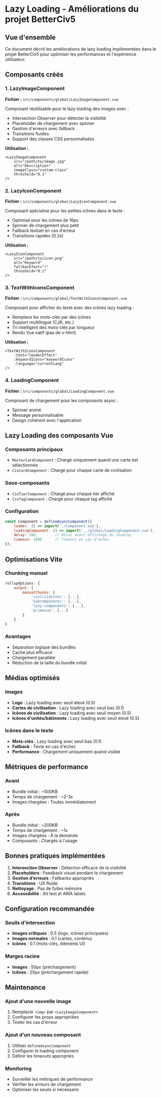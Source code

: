 # Lazy Loading - Améliorations du projet BetterCiv5

## Vue d'ensemble

Ce document décrit les améliorations de lazy loading implémentées dans le projet BetterCiv5 pour optimiser les performances et l'expérience utilisateur.

## Composants créés

### 1. LazyImageComponent
**Fichier :** `src/components/global/LazyImageComponent.vue`

Composant réutilisable pour le lazy loading des images avec :
- Intersection Observer pour détecter la visibilité
- Placeholder de chargement avec spinner
- Gestion d'erreurs avec fallback
- Transitions fluides
- Support des classes CSS personnalisées

**Utilisation :**
```vue
<LazyImageComponent 
    src="/path/to/image.jpg" 
    alt="Description"
    imageClass="custom-class"
    threshold="0.1"
/>
```

### 2. LazyIconComponent
**Fichier :** `src/components/global/LazyIconComponent.vue`

Composant spécialisé pour les petites icônes dans le texte :
- Optimisé pour les icônes de 16px
- Spinner de chargement plus petit
- Fallback textuel en cas d'erreur
- Transitions rapides (0.2s)

**Utilisation :**
```vue
<LazyIconComponent
    src="/path/to/icon.png"
    alt="Keyword"
    fallbackText="⚡"
    threshold="0.1"
/>
```

### 3. TextWithIconsComponent
**Fichier :** `src/components/global/TextWithIconsComponent.vue`

Composant pour afficher du texte avec des icônes lazy loading :
- Remplace les mots-clés par des icônes
- Support multilingue (CJK, etc.)
- Tri intelligent des mots-clés par longueur
- Rendu Vue natif (pas de v-html)

**Utilisation :**
```vue
<TextWithIconsComponent
    :text="leaderEffect"
    :keywordIcons="keywordIcons"
    :language="currentLang"
/>
```

### 4. LoadingComponent
**Fichier :** `src/components/global/LoadingComponent.vue`

Composant de chargement pour les composants async :
- Spinner animé
- Message personnalisable
- Design cohérent avec l'application

## Lazy Loading des composants Vue

### Composants principaux
- `MasterCardComponent` : Chargé uniquement quand une carte est sélectionnée
- `CivCardComponent` : Chargé pour chaque carte de civilisation

### Sous-composants
- `CivTierComponent` : Chargé pour chaque tier affiché
- `CivTagComponent` : Chargé pour chaque tag affiché

### Configuration
```javascript
const Component = defineAsyncComponent({
    loader: () => import('./Component.vue'),
    loadingComponent: () => import('../global/LoadingComponent.vue'),
    delay: 200,        // Délai avant affichage du loading
    timeout: 3000      // Timeout en cas d'échec
});
```

## Optimisations Vite

### Chunking manuel
```javascript
rollupOptions: {
    output: {
        manualChunks: {
            'civilizations': [...],
            'subcomponents': [...],
            'lazy-components': [...],
            'primevue': [...]
        }
    }
}
```

### Avantages
- Séparation logique des bundles
- Cache plus efficace
- Chargement parallèle
- Réduction de la taille du bundle initial

## Médias optimisés

### Images
- **Logo** : Lazy loading avec seuil élevé (0.5)
- **Cartes de civilisation** : Lazy loading avec seuil bas (0.1)
- **Icônes de civilisation** : Lazy loading avec seuil moyen (0.5)
- **Icônes d'unités/bâtiments** : Lazy loading avec seuil élevé (0.5)

### Icônes dans le texte
- **Mots-clés** : Lazy loading avec seuil bas (0.1)
- **Fallback** : Texte en cas d'échec
- **Performance** : Chargement uniquement quand visible

## Métriques de performance

### Avant
- Bundle initial : ~500KB
- Temps de chargement : ~2-3s
- Images chargées : Toutes immédiatement

### Après
- Bundle initial : ~200KB
- Temps de chargement : ~1s
- Images chargées : À la demande
- Composants : Chargés à l'usage

## Bonnes pratiques implémentées

1. **Intersection Observer** : Détection efficace de la visibilité
2. **Placeholders** : Feedback visuel pendant le chargement
3. **Gestion d'erreurs** : Fallbacks appropriés
4. **Transitions** : UX fluide
5. **Nettoyage** : Pas de fuites mémoire
6. **Accessibilité** : Alt text et ARIA labels

## Configuration recommandée

### Seuils d'intersection
- **Images critiques** : 0.5 (logo, icônes principales)
- **Images normales** : 0.1 (cartes, contenu)
- **Icônes** : 0.1 (mots-clés, éléments UI)

### Marges racine
- **Images** : 50px (préchargement)
- **Icônes** : 20px (préchargement rapide)

## Maintenance

### Ajout d'une nouvelle image
1. Remplacer `<img>` par `<LazyImageComponent>`
2. Configurer les props appropriées
3. Tester les cas d'erreur

### Ajout d'un nouveau composant
1. Utiliser `defineAsyncComponent`
2. Configurer le loading component
3. Définir les timeouts appropriés

### Monitoring
- Surveiller les métriques de performance
- Vérifier les erreurs de chargement
- Optimiser les seuils si nécessaire
